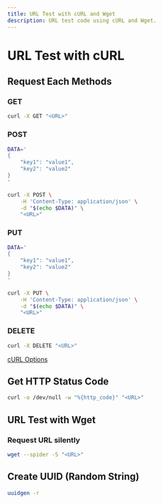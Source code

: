```yaml
---
title: URL Test with cURL and Wget
description: URL test code using cURL and Wget.
---
```


# URL Test with cURL

## Request Each Methods

### GET

``` bash
curl -X GET "<URL>"
```

### POST

``` bash
DATA='
{
    "key1": "value1",
    "key2": "value2"
}
'

curl -X POST \
    -H 'Content-Type: application/json' \
    -d "$(echo $DATA)" \
    "<URL>"
```

### PUT

``` bash
DATA='
{
    "key1": "value1",
    "key2": "value2"
}
'

curl -X PUT \
    -H 'Content-Type: application/json' \
    -d "$(echo $DATA)" \
    "<URL>"
```

### DELETE

``` bash
curl -X DELETE "<URL>"
```

[cURL Options](https://phoenixnap.com/kb/curl-command)

## Get HTTP Status Code

``` bash
curl -o /dev/null -w "%{http_code}" "<URL>"
```

## URL Test with Wget

### Request URL silently

``` bash
wget --spider -S "<URL>"
```

## Create UUID (Random String)

``` bash
uuidgen -r
```